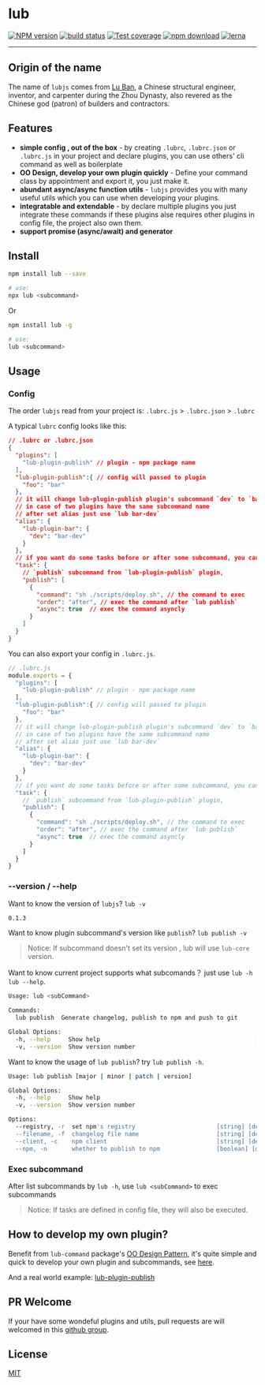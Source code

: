 # lub

[![NPM version][npm-image]][npm-url]
[![build status][travis-image]][travis-url] 
[![Test coverage][codecov-image]][codecov-url] 
[![npm download][download-image]][download-url]
[![lerna](https://img.shields.io/badge/maintained%20with-lerna-cc00ff.svg)](https://lerna.js.org/)

[npm-image]: https://img.shields.io/npm/v/lub.svg?style=flat-square
[npm-url]: https://npmjs.org/package/lub
[travis-image]: https://img.shields.io/travis/lubjs/lub.svg?style=flat-square
[travis-url]: https://travis-ci.org/lubjs/lub
[codecov-image]: https://codecov.io/gh/lubjs/lub/branch/master/graph/badge.svg
[codecov-url]: https://codecov.io/gh/lubjs/lub
[download-image]: https://img.shields.io/npm/dm/lub.svg?style=flat-square
[download-url]: https://npmjs.org/package/lub

---

## Origin of the name

The name of `lubjs` comes from [Lu Ban](https://en.wikipedia.org/wiki/Lu_Ban), a Chinese structural engineer, inventor, and carpenter during the Zhou Dynasty, also revered as the Chinese god (patron) of builders and contractors.

## Features
- **simple config , out of the box** - by creating `.lubrc`, `.lubrc.json` or `.lubrc.js` in your project and declare plugins, you can use others' cli command as well as boilerplate
- **OO Design, develop your own plugin quickly** - Define your command class by appointment and export it, you just make it.
- **abundant async/async function utils** - `lubjs` provides you with many useful utils which you can use when developing your plugins.
- **integratable and extendable** - by declare multiple plugins you just integrate these commands if these plugins alse requires other plugins in config file, the project also own them.
- **support promise (async/await) and generator**

## Install

```bash
npm install lub --save

# use:
npx lub <subcommand>
```

Or
```bash
npm install lub -g

# use: 
lub <subcommand>
```

## Usage

### Config

The order `lubjs` read from your project is: `.lubrc.js` > `.lubrc.json` > `.lubrc`

A typical `lubrc` config looks like this:

```json
// .lubrc or .lubrc.json
{
  "plugins": [
    "lub-plugin-publish" // plugin - npm package name
  ],
  "lub-plugin-publish":{ // config will passed to plugin
    "foo": "bar"
  },
  // it will change lub-plugin-publish plugin's subcommand `dev` to `bar-dev`
  // in case of two plugins have the same subcommand name
  // after set alias just use `lub bar-dev`
  "alias": {
    "lub-plugin-bar": {
      "dev": "bar-dev"
    }
  },
  // if you want do some tasks before or after some subcommand, you can define your tasks
  "task": {
    // `publish` subcommand from `lub-plugin-publish` plugin,
    "publish": [
      {
        "command": "sh ./scripts/deploy.sh", // the command to exec
        "order": "after", // exec the command after `lub publish`
        "async": true  // exec the command asyncly
      }
    ]
  }
}
```

You can also export your config in `.lubrc.js`.

```javascript
// .lubrc.js
module.exports = {
  "plugins": [
    "lub-plugin-publish" // plugin - npm package name
  ],
  "lub-plugin-publish":{ // config will passed to plugin
    "foo": "bar"
  },
  // it will change lub-plugin-publish plugin's subcommand `dev` to `bar-dev`
  // in case of two plugins have the same subcommand name
  // after set alias just use `lub bar-dev`
  "alias": {
    "lub-plugin-bar": {
      "dev": "bar-dev"
    }
  },
  // if you want do some tasks before or after some subcommand, you can define your tasks
  "task": {
    // `publish` subcommand from `lub-plugin-publish` plugin,
    "publish": [
      {
        "command": "sh ./scripts/deploy.sh", // the command to exec
        "order": "after", // exec the command after `lub publish`
        "async": true  // exec the command asyncly
      }
    ]
  }
}
```

### --version / --help

Want to know the version of `lubjs`? `lub -v`

```bash
0.1.3
```

Want to know plugin subcommand's version like `publish`? `lub publish -v`

> Notice: If subcommand doesn't set its version ,  lub will use `lub-core` version.

Want to know current project supports what subcomands？ just use `lub -h` `lub --help`.

```bash
Usage: lub <subCommand>

Commands:
  lub publish  Generate changelog, publish to npm and push to git

Global Options:
  -h, --help     Show help                                            [boolean]
  -v, --version  Show version number                                  [boolean]
```

Want to know the usage of `lub publish`? try `lub publish -h`.
```bash
Usage: lub publish [major | minor | patch | version]

Global Options:
  -h, --help     Show help                                                                                     [boolean]
  -v, --version  Show version number                                                                           [boolean]

Options:
  --registry, -r  set npm's registry                       [string] [default: "https://registry.npmjs.org"]
  --filename, -f  changelog file name                      [string] [default: "CHANGELOG"]
  --client, -c    npm client                               [string] [default: "npm"]
  --npm, -n       whether to publish to npm                [boolean] [default: true]
```

### Exec subcommand

After list subcommands by `lub -h`, use `lub <subCommand>` to exec subcommands

> Notice: If tasks are defined in config file, they will also be executed.

## How to develop my own plugin? 

Benefit from `lub-command` package's [OO Design Pattern](https://en.wikipedia.org/wiki/Object-oriented_design), it's quite simple and quick to develop your own plugin and subcommands, see [here](https://github.com/lubjs/lub/tree/master/packages/lub-command).

And a real world example: [lub-plugin-publish](https://github.com/lubjs/lub-plugin-publish)

## PR Welcome

If your have some wondeful plugins and utils, pull requests are will welcomed in this [github group](https://github.com/lubjs).


## License

[MIT](LICENSE)
